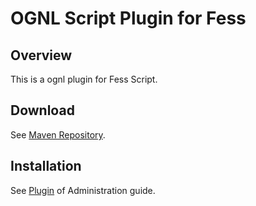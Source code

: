 OGNL Script Plugin for Fess
==========================

## Overview

This is a ognl plugin for Fess Script.

## Download

See [Maven Repository](http://central.maven.org/maven2/org/codelibs/fess/fess-script-ognl/).

## Installation

See [Plugin](https://fess.codelibs.org/13.12/admin/plugin-guide.html) of Administration guide.

